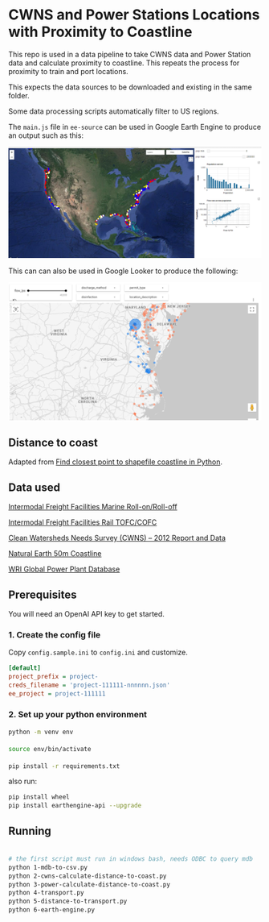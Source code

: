 # CWNS and Power Stations Locations with Proximity to Coastline

This repo is used in a data pipeline to take CWNS data and Power Station data and calculate proximity to coastline.  This repeats the process for proximity to train and port locations. 

This expects the data sources to be downloaded and existing in the same folder. 

Some data processing scripts automatically filter to US regions. 

The `main.js` file in `ee-source` can be used in Google Earth Engine to produce an output such as this:

![Google Earth Engine](screenshot-code.earthengine.google.com.png)

This can can also be used in Google Looker to produce the following:

![Google Looker Studio](screenshot-lookerstudio.google.com.png)

## Distance to coast

Adapted from [Find closest point to shapefile coastline in Python](https://gis.stackexchange.com/questions/372035/find-closest-point-to-shapefile-coastline-in-python/372232#372232).

## Data used

[Intermodal Freight Facilities Marine Roll-on/Roll-off](https://data-usdot.opendata.arcgis.com/datasets/usdot::intermodal-freight-facilities-marine-roll-on-roll-off/about)

[Intermodal Freight Facilities Rail TOFC/COFC](https://data-usdot.opendata.arcgis.com/datasets/usdot::intermodal-freight-facilities-rail-tofc-cofc/about)

[Clean Watersheds Needs Survey (CWNS) – 2012 Report and Data](https://www.epa.gov/cwns/clean-watersheds-needs-survey-cwns-2012-report-and-data)

[Natural Earth 50m Coastline](https://www.naturalearthdata.com/downloads/50m-physical-vectors/50m-coastline/)

[WRI Global Power Plant Database](https://datasets.wri.org/dataset/globalpowerplantdatabase)

## Prerequisites

You will need an OpenAI API key to get started. 

### 1. Create the config file

Copy `config.sample.ini` to `config.ini` and customize. 

```ini
[default]
project_prefix = project-
creds_filename = 'project-111111-nnnnnn.json'
ee_project = project-111111

```

### 2. Set up your python environment

```bash
python -m venv env

source env/bin/activate

pip install -r requirements.txt
```

also run: 

```bash
pip install wheel
pip install earthengine-api --upgrade
```

## Running

```bash

# the first script must run in windows bash, needs ODBC to query mdb
python 1-mdb-to-csv.py
python 2-cwns-calculate-distance-to-coast.py
python 3-power-calculate-distance-to-coast.py
python 4-transport.py
python 5-distance-to-transport.py
python 6-earth-engine.py

```